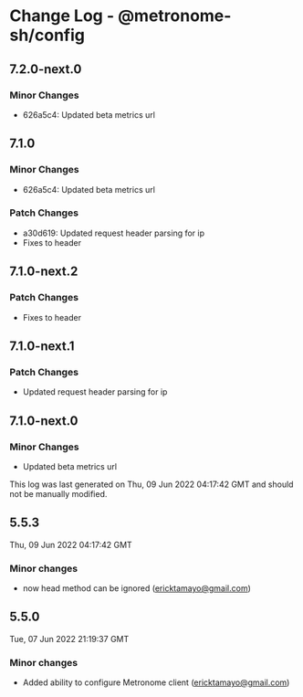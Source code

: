 # Change Log - @metronome-sh/config

## 7.2.0-next.0

### Minor Changes

- 626a5c4: Updated beta metrics url

## 7.1.0

### Minor Changes

- 626a5c4: Updated beta metrics url

### Patch Changes

- a30d619: Updated request header parsing for ip
- Fixes to header

## 7.1.0-next.2

### Patch Changes

- Fixes to header

## 7.1.0-next.1

### Patch Changes

- Updated request header parsing for ip

## 7.1.0-next.0

### Minor Changes

- Updated beta metrics url

This log was last generated on Thu, 09 Jun 2022 04:17:42 GMT and should not be manually modified.

<!-- Start content -->

## 5.5.3

Thu, 09 Jun 2022 04:17:42 GMT

### Minor changes

- now head method can be ignored (ericktamayo@gmail.com)

## 5.5.0

Tue, 07 Jun 2022 21:19:37 GMT

### Minor changes

- Added ability to configure Metronome client (ericktamayo@gmail.com)
